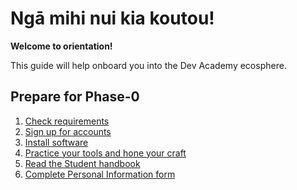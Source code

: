 # Ngā mihi nui kia koutou!
**Welcome to orientation!**

This guide will help onboard you into the Dev Academy ecosphere.


## Prepare for Phase-0
1. [Check requirements](/prepare)
2. [Sign up for accounts](/accounts)
3. [Install software](/installation)
4. [Practice your tools and hone your craft](/practice)
5. [Read the Student handbook](student-handbook.md)
6. [Complete Personal Information form](https://docs.google.com/forms/d/e/1FAIpQLSeOe6FzgbfOmtG6xYeO3-IVN9DTkwRi0zG6V909o1vuPUNa5w/viewform)

